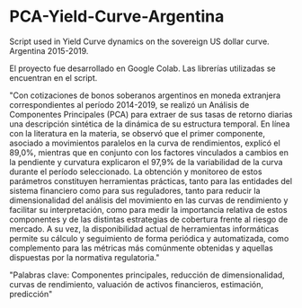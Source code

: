 # PCA-Yield-Curve-Argentina
Script used in Yield Curve dynamics on the sovereign US dollar curve. Argentina 2015-2019.

El proyecto fue desarrollado en Google Colab. Las librerías utilizadas se encuentran en el script.

"Con cotizaciones de bonos soberanos argentinos en moneda extranjera correspondientes al período 2014-2019, 
se realizó un Análisis de Componentes Principales (PCA) para extraer de sus tasas de retorno diarias una 
descripción sintética de la dinámica de su estructura temporal. En línea con la literatura en la materia, 
se observó que el primer componente, asociado a movimientos paralelos en la curva de rendimientos, explicó 
el 89,0%, mientras que en conjunto con los factores vinculados a cambios en la pendiente y curvatura explicaron 
el 97,9% de la variabilidad de la curva durante el período seleccionado. La obtención y monitoreo de estos 
parámetros constituyen herramientas prácticas, tanto para las entidades del sistema financiero como para sus 
reguladores, tanto para reducir la dimensionalidad del análisis del movimiento en las curvas de rendimiento y 
facilitar su interpretación, como para medir la importancia relativa de estos componentes y de las distintas 
estrategias de cobertura frente al riesgo de mercado. A su vez, la disponibilidad actual de herramientas 
informáticas permite su cálculo y seguimiento de forma periódica y automatizada, como complemento para las 
métricas más comúnmente obtenidas y aquellas dispuestas por la normativa regulatoria."

"Palabras clave: Componentes principales, reducción de dimensionalidad, curvas de rendimiento, valuación de 
activos financieros, estimación, predicción"
